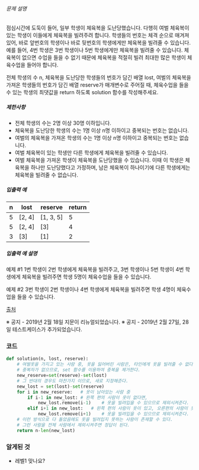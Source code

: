 ###### 문제 설명

점심시간에 도둑이 들어, 일부 학생이 체육복을 도난당했습니다. 다행히 여벌 체육복이 있는 학생이 이들에게 체육복을 빌려주려 합니다. 학생들의 번호는 체격 순으로 매겨져 있어, 바로 앞번호의 학생이나 바로 뒷번호의 학생에게만 체육복을 빌려줄 수 있습니다. 예를 들어, 4번 학생은 3번 학생이나 5번 학생에게만 체육복을 빌려줄 수 있습니다. 체육복이 없으면 수업을 들을 수 없기 때문에 체육복을 적절히 빌려 최대한 많은 학생이 체육수업을 들어야 합니다.

전체 학생의 수 n, 체육복을 도난당한 학생들의 번호가 담긴 배열 lost, 여벌의 체육복을 가져온 학생들의 번호가 담긴 배열 reserve가 매개변수로 주어질 때, 체육수업을 들을 수 있는 학생의 최댓값을 return 하도록 solution 함수를 작성해주세요.

##### 제한사항

- 전체 학생의 수는 2명 이상 30명 이하입니다.
- 체육복을 도난당한 학생의 수는 1명 이상 n명 이하이고 중복되는 번호는 없습니다.
- 여벌의 체육복을 가져온 학생의 수는 1명 이상 n명 이하이고 중복되는 번호는 없습니다.
- 여벌 체육복이 있는 학생만 다른 학생에게 체육복을 빌려줄 수 있습니다.
- 여벌 체육복을 가져온 학생이 체육복을 도난당했을 수 있습니다. 이때 이 학생은 체육복을 하나만 도난당했다고 가정하며, 남은 체육복이 하나이기에 다른 학생에게는 체육복을 빌려줄 수 없습니다.

##### 입출력 예

| n    | lost   | reserve   | return |
| ---- | ------ | --------- | ------ |
| 5    | [2, 4] | [1, 3, 5] | 5      |
| 5    | [2, 4] | [3]       | 4      |
| 3    | [3]    | [1]       | 2      |

##### 입출력 예 설명

예제 #1
1번 학생이 2번 학생에게 체육복을 빌려주고, 3번 학생이나 5번 학생이 4번 학생에게 체육복을 빌려주면 학생 5명이 체육수업을 들을 수 있습니다.

예제 #2
3번 학생이 2번 학생이나 4번 학생에게 체육복을 빌려주면 학생 4명이 체육수업을 들을 수 있습니다.

[출처](http://hsin.hr/coci/archive/2009_2010/contest6_tasks.pdf)

※ 공지 - 2019년 2월 18일 지문이 리뉴얼되었습니다.
※ 공지 - 2019년 2월 27일, 28일 테스트케이스가 추가되었습니다.

### 코드

```python
def solution(n, lost, reserve):
    # 여벌옷을 가지고 있는 사람 중, 옷을 잃어버린 사람은, 타인에게 옷을 빌려줄 수 없다.
    # 중복자가 없으므로, set 함수를 이용하여 중복을 제거한다.
    new_reserve=set(reserve)-set(lost)
    # 그 반대의 경우도 마찬가지 이므로, 새로 지정해준다.
    new_lost = set(lost)-set(reserve)
    for i in new_reserve:   # 옷이 남아있는 사람 중
        if i-1 in new_lost: # 왼쪽 편의 사람이 옷이 없다면,
            new_lost.remove(i-1)    # 옷을 빌려입을 수 있으므로 제외시켜준다.
        elif i+1 in new_lost:   # 왼쪽 편의 사람이 옷이 있고, 오른편의 사람이 옷이 없다면,
            new_lost.remove(i+1)    # 옷을 빌려입을 수 있으므로 제외시켜준다.
    # 이런 방식으로 다 돌았음에도 옷을 빌려입지 못하는 사람이 존재할 수 있다.
    # 그런 사람을 전체 사람에서 제외시켜주면 정답이 된다.
    return n-len(new_lost)
```

### 알게된 것

- 레벨1 맞나요?